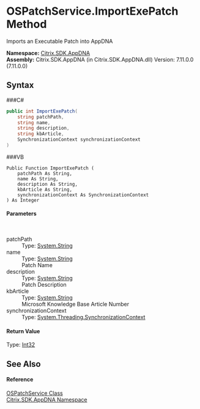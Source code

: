 # OSPatchService.ImportExePatch Method 
 

Imports an Executable Patch into AppDNA

**Namespace:**&nbsp;<a href="N_Citrix_SDK_AppDNA">Citrix.SDK.AppDNA</a><br />**Assembly:**&nbsp;Citrix.SDK.AppDNA (in Citrix.SDK.AppDNA.dll) Version: 7.11.0.0 (7.11.0.0)

## Syntax

###C#
```csharp
public int ImportExePatch(
	string patchPath,
	string name,
	string description,
	string kbArticle,
	SynchronizationContext synchronizationContext
)
```

###VB
```vbnet
Public Function ImportExePatch ( 
	patchPath As String,
	name As String,
	description As String,
	kbArticle As String,
	synchronizationContext As SynchronizationContext
) As Integer
```


#### Parameters
&nbsp;<dl><dt>patchPath</dt><dd>Type: <a href="http://msdn2.microsoft.com/en-us/library/s1wwdcbf" target="_blank">System.String</a><br /></dd><dt>name</dt><dd>Type: <a href="http://msdn2.microsoft.com/en-us/library/s1wwdcbf" target="_blank">System.String</a><br />Patch Name</dd><dt>description</dt><dd>Type: <a href="http://msdn2.microsoft.com/en-us/library/s1wwdcbf" target="_blank">System.String</a><br />Patch Description</dd><dt>kbArticle</dt><dd>Type: <a href="http://msdn2.microsoft.com/en-us/library/s1wwdcbf" target="_blank">System.String</a><br />Microsoft Knowledge Base Article Number</dd><dt>synchronizationContext</dt><dd>Type: <a href="http://msdn2.microsoft.com/en-us/library/wx31754f" target="_blank">System.Threading.SynchronizationContext</a><br /></dd></dl>

#### Return Value
Type: <a href="http://msdn2.microsoft.com/en-us/library/td2s409d" target="_blank">Int32</a><br />

## See Also


#### Reference
<a href="T_Citrix_SDK_AppDNA_OSPatchService">OSPatchService Class</a><br /><a href="N_Citrix_SDK_AppDNA">Citrix.SDK.AppDNA Namespace</a><br />